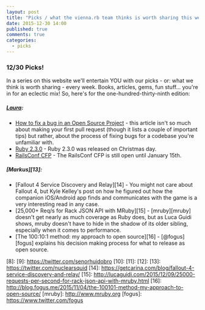 ```yaml
---
layout: post
title: "Picks / what the vienna.rb team thinks is worth sharing this week"
date: 2015-12-30 14:00
published: true
comments: true
categories:
  - picks
---
```


### 12/30 Picks!

In a series on this website we'll entertain YOU with our picks - or: what we think is worth sharing - every week.
Books, articles, gems, fun stuff... you're in for an eclectic mix! So, here's for the one-hundred-thirty-ninth edition:

##### [Laura][1]:
- [How to fix a bug in an Open Source Project][2] - this article isn't so much about making your first pull request (though it lists a couple of important tips) but rather, about the process of fixing bugs for a codebase you're unfamiliar with.
- [Ruby 2.3.0][3] - Ruby 2.3.0 was released on Christmas day. 
- [RailsConf CFP][4] - The RailsConf CFP is still open until January 15th. 

##### [Markus][13]:
- [Fallout 4 Service Discovery and Relay][14] - You might not care about Fallout 4, but Kyle Kelley's post on how he figured out how the companion iOS/Android app finds and communicates with the game is a very interesting read in any case.
- [25,000+ Req/s for Rack JSON API with MRuby][15] - [mruby][mruby] doesn't get nearly as much coverage as Ruby does, but as Luca Guidi shows, mruby doesn't have to hide in the shadow of its older sibling, especially when it comes to performance.
- [The 100:10:1 method: my approach to open source][16] - [@fogus][fogus] explains his decision making process for what to release as open source.

[1]: http://www.twitter.com/alicetragedy
[2]: http://nolanlawson.com/2015/12/28/how-to-fix-a-bug-in-an-open-source-project/
[3]: https://www.ruby-lang.org/en/news/2015/12/25/ruby-2-3-0-released
[4]: https://rubycentral-cfp.herokuapp.com/events/railsconf2016
[5]: http://www.twitter.com/mraaroncruz
[6]:
[7]:
[8]:
[9]: https://twitter.com/senorhuidobro
[10]: 
[11]: 
[12]: 
[13]: https://twitter.com/nuclearsquid
[14]: https://getcarina.com/blog/fallout-4-service-discovery-and-relay/
[15]: http://lucaguidi.com/2015/12/09/25000-requests-per-second-for-rack-json-api-with-mruby.html
[16]: http://blog.fogus.me/2015/11/04/the-100101-method-my-approach-to-open-source/
[mruby]: http://www.mruby.org
[fogus]: https://www.twitter.com/fogus
